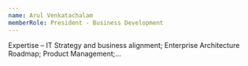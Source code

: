 ```yaml
---
name: Arul Venkatachalam
memberRole: President - Business Development
---
```


Expertise – IT Strategy and business alignment; Enterprise Architecture Roadmap; Product Management;...